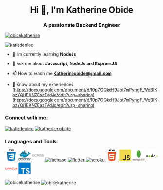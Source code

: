 <h1 align="center">Hi 👋,  I'm Katherine Obide</h1>
<h3 align="center">A passionate Backend Engineer</h3>

<p align="left"> <a href="https://github.com/ryo-ma/github-profile-trophy"><img src="https://github-profile-trophy.vercel.app/?username=obidekatherine" alt="obidekatherine" /></a> </p>

<p align="left"> <a href="https://twitter.com/katiedenieo" target="blank"><img src="https://img.shields.io/twitter/follow/katiedenieo?logo=twitter&style=for-the-badge" alt="katiedenieo" /></a> </p>

- 🌱 I’m currently learning **NodeJs**

- 💬 Ask me about **Javascript, NodeJs and ExpressJS**

- 📫 How to reach me **Katherineobide@gmail.com**

- 📄 Know about my experiences [https://docs.google.com/document/d/10p7OQkxH9Jot7mPyngF_WoBIKbzYQj1EKNZEaz1VdJo/edit?usp=sharing](https://docs.google.com/document/d/10p7OQkxH9Jot7mPyngF_WoBIKbzYQj1EKNZEaz1VdJo/edit?usp=sharing)

<h3 align="left">Connect with me:</h3>
<p align="left">
<a href="https://twitter.com/katiedenieo" target="blank"><img align="center" src="https://raw.githubusercontent.com/rahuldkjain/github-profile-readme-generator/master/src/images/icons/Social/twitter.svg" alt="katiedenieo" height="30" width="40" /></a>
<a href="https://linkedin.com/in/katherine obide" target="blank"><img align="center" src="https://raw.githubusercontent.com/rahuldkjain/github-profile-readme-generator/master/src/images/icons/Social/linked-in-alt.svg" alt="katherine obide" height="30" width="40" /></a>
</p>

<h3 align="left">Languages and Tools:</h3>
<p align="left"> <a href="https://www.w3schools.com/css/" target="_blank" rel="noreferrer"> <img src="https://raw.githubusercontent.com/devicons/devicon/master/icons/css3/css3-original-wordmark.svg" alt="css3" width="40" height="40"/> </a> <a href="https://www.docker.com/" target="_blank" rel="noreferrer"> <img src="https://raw.githubusercontent.com/devicons/devicon/master/icons/docker/docker-original-wordmark.svg" alt="docker" width="40" height="40"/> </a> <a href="https://expressjs.com" target="_blank" rel="noreferrer"> <img src="https://raw.githubusercontent.com/devicons/devicon/master/icons/express/express-original-wordmark.svg" alt="express" width="40" height="40"/> </a> <a href="https://firebase.google.com/" target="_blank" rel="noreferrer"> <img src="https://www.vectorlogo.zone/logos/firebase/firebase-icon.svg" alt="firebase" width="40" height="40"/> </a> <a href="https://flutter.dev" target="_blank" rel="noreferrer"> <img src="https://www.vectorlogo.zone/logos/flutterio/flutterio-icon.svg" alt="flutter" width="40" height="40"/> </a> <a href="https://heroku.com" target="_blank" rel="noreferrer"> <img src="https://www.vectorlogo.zone/logos/heroku/heroku-icon.svg" alt="heroku" width="40" height="40"/> </a> <a href="https://www.w3.org/html/" target="_blank" rel="noreferrer"> <img src="https://raw.githubusercontent.com/devicons/devicon/master/icons/html5/html5-original-wordmark.svg" alt="html5" width="40" height="40"/> </a> <a href="https://developer.mozilla.org/en-US/docs/Web/JavaScript" target="_blank" rel="noreferrer"> <img src="https://raw.githubusercontent.com/devicons/devicon/master/icons/javascript/javascript-original.svg" alt="javascript" width="40" height="40"/> </a> <a href="https://www.mongodb.com/" target="_blank" rel="noreferrer"> <img src="https://raw.githubusercontent.com/devicons/devicon/master/icons/mongodb/mongodb-original-wordmark.svg" alt="mongodb" width="40" height="40"/> </a> <a href="https://nodejs.org" target="_blank" rel="noreferrer"> <img src="https://raw.githubusercontent.com/devicons/devicon/master/icons/nodejs/nodejs-original-wordmark.svg" alt="nodejs" width="40" height="40"/> </a> <a href="https://www.oracle.com/" target="_blank" rel="noreferrer"> <img src="https://raw.githubusercontent.com/devicons/devicon/master/icons/oracle/oracle-original.svg" alt="oracle" width="40" height="40"/> </a> <a href="https://www.typescriptlang.org/" target="_blank" rel="noreferrer"> <img src="https://raw.githubusercontent.com/devicons/devicon/master/icons/typescript/typescript-original.svg" alt="typescript" width="40" height="40"/> </a> </p>

<p><img align="left" src="https://github-readme-stats.vercel.app/api/top-langs?username=obidekatherine&show_icons=true&locale=en&layout=compact" alt="obidekatherine" /></p>

<p>&nbsp;<img align="center" src="https://github-readme-stats.vercel.app/api?username=obidekatherine&show_icons=true&locale=en" alt="obidekatherine" /></p>
